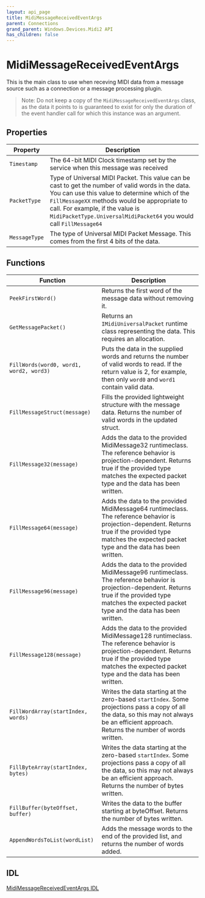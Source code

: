 ```yaml
---
layout: api_page
title: MidiMessageReceivedEventArgs
parent: Connections
grand_parent: Windows.Devices.Midi2 API
has_children: false
---
```


# MidiMessageReceivedEventArgs

This is the main class to use when receving MIDI data from a message source such as a connection or a message processing plugin.

> Note: Do not keep a copy of the `MidiMessageReceivedEventArgs` class, as the data it points to is guaranteed to exist for only the duration of the event handler call for which this instance was an argument.

## Properties

| Property | Description |
| -------- | ----------- |
| `Timestamp` | The 64-bit MIDI Clock timestamp set by the service when this message was received |
| `PacketType` | Type of Universal MIDI Packet. This value can be cast to get the number of valid words in the data. You can  use this value to determine which of the `FillMessageXX` methods would be appropriate to call. For example, if the value is  `MidiPacketType.UniversalMidiPacket64` you would call `FillMessage64` |
| `MessageType` | The type of Universal MIDI Packet Message. This comes from the first 4 bits of the data. |

## Functions

| Function | Description |
| -------- | ----------- |
| `PeekFirstWord()` | Returns the first word of the message data without removing it. |
| `GetMessagePacket()` | Returns an `IMidiUniversalPacket` runtime class representing the data. This requires an allocation. |
| `FillWords(word0, word1, word2, word3)` | Puts the data in the supplied words and returns the number of valid words to read. If the return value is 2, for example, then only `word0` and `word1` contain valid data. |
| `FillMessageStruct(message)` | Fills the provided lightweight structure with the message data. Returns the number of valid words in the updated struct. |
| `FillMessage32(message)` | Adds the data to the provided MidiMessage32 runtimeclass. The reference behavior is projection-dependent. Returns true if the provided type matches the expected packet type and the data has been written. |
| `FillMessage64(message)` | Adds the data to the provided MidiMessage64 runtimeclass. The reference behavior is projection-dependent. Returns true if the provided type matches the expected packet type and the data has been written. |
| `FillMessage96(message)` | Adds the data to the provided MidiMessage96 runtimeclass. The reference behavior is projection-dependent. Returns true if the provided type matches the expected packet type and the data has been written. |
| `FillMessage128(message)` | Adds the data to the provided MidiMessage128 runtimeclass. The reference behavior is projection-dependent. Returns true if the provided type matches the expected packet type and the data has been written. |
| `FillWordArray(startIndex, words)`| Writes the data starting at the zero-based `startIndex`. Some projections pass a copy of all the data, so this may not always be an efficient approach. Returns the number of words written. |
| `FillByteArray(startIndex, bytes)`| Writes the data starting at the zero-based `startIndex`. Some projections pass a copy of all the data, so this may not always be an efficient approach. Returns the number of bytes written. |
| `FillBuffer(byteOffset, buffer)`| Writes the data to the buffer starting at byteOffset. Returns the number of bytes written. |
| `AppendWordsToList(wordList)`| Adds the message words to the end of the provided list, and returns the number of words added. |

## IDL

[MidiMessageReceivedEventArgs IDL](https://github.com/microsoft/MIDI/blob/main/src/api/Client/Midi2Client/MidiMessageReceivedEventArgs.idl)
